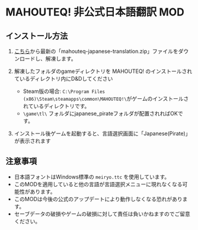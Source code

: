 # MAHOUTEQ! 非公式日本語翻訳 MOD

## インストール方法
1. [こちら](https://github.com/legerd/mahouteq-JP-translation-mod/releases/latest/download/mahouteq-japanese-translation.zip)から最新の「mahouteq-japanese-translation.zip」ファイルをダウンロードし、解凍します。

2. 解凍したフォルダのgameディレクトリを MAHOUTEQ! のインストールされているディレクトリ内にD&Dしてください
   - Steam版の場合: `C:\Program Files (x86)\Steam\steamapps\common\MAHOUTEQ!\`がゲームのインストールされているディレクトリです。
   - `\game\tl\` フォルダにjapanese_pirateフォルダが配置されればOKです。

3. インストール後ゲームを起動すると、言語選択画面に「Japanese(Pirate)」が表示されます

## 注意事項
- 日本語フォントはWindows標準の `meiryo.ttc` を使用しています。
- このMODを適用していると他の言語が言語選択メニューに現れなくなる可能性があります。
- このMODは今後の公式のアップデートにより動作しなくなる恐れがあります。
- セーブデータの破損やゲームの破損に対して責任は負いかねますのでご留意ください。
